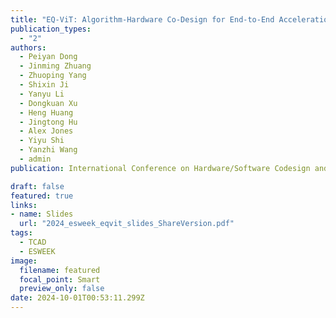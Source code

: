 ```yaml
---
title: "EQ-ViT: Algorithm-Hardware Co-Design for End-to-End Acceleration of Real-Time Vision Transformer Inference on Versal ACAP Architecture (🔥📣New Paper & Project🔥📣! )"
publication_types:
  - "2"
authors:
  - Peiyan Dong
  - Jinming Zhuang
  - Zhuoping Yang
  - Shixin Ji
  - Yanyu Li
  - Dongkuan Xu
  - Heng Huang
  - Jingtong Hu
  - Alex Jones
  - Yiyu Shi
  - Yanzhi Wang
  - admin
publication: International Conference on Hardware/Software Codesign and System Synthesis (CODES+ISSS) in conjunction with (ESWEEK), RALEIGH, NC, USA, Sept. 29-Oct. 4, 2024. Also appears as part of the ESWEEK-TCAD Special Issue, IEEE Transactions on Computer-Aided Design of Integrated Circuits and Systems (IEEE TCAD) 

draft: false
featured: true
links:
- name: Slides
  url: "2024_esweek_eqvit_slides_ShareVersion.pdf"
tags:
  - TCAD
  - ESWEEK
image:
  filename: featured
  focal_point: Smart
  preview_only: false
date: 2024-10-01T00:53:11.299Z
---
```

